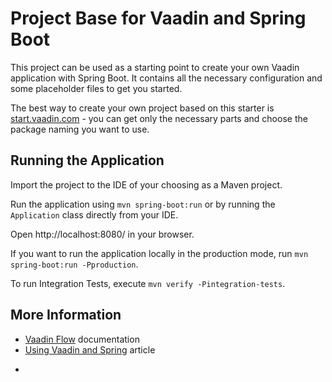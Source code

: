 # Project Base for Vaadin and Spring Boot

This project can be used as a starting point to create your own Vaadin application with Spring Boot.
It contains all the necessary configuration and some placeholder files to get you started.

The best way to create your own project based on this starter is [start.vaadin.com](https://start.vaadin.com/) - you can get only the necessary parts and choose the package naming you want to use.

## Running the Application

Import the project to the IDE of your choosing as a Maven project.

Run the application using `mvn spring-boot:run` or by running the `Application` class directly from your IDE.

Open http://localhost:8080/ in your browser.

If you want to run the application locally in the production mode, run `mvn spring-boot:run -Pproduction`.

To run Integration Tests, execute `mvn verify -Pintegration-tests`.

## More Information

- [Vaadin Flow](https://vaadin.com/flow) documentation
- [Using Vaadin and Spring](https://vaadin.com/docs/v14/flow/spring/tutorial-spring-basic.html) article

+
